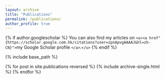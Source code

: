```yaml
---
layout: archive
title: "Publications"
permalink: /publications/
author_profile: true
---
```

{% if author.googlescholar %}
  You can also find my articles on `<u><a href"{https://scholar.google.com.hk/citations?user=zpnApvgAAAAJ&hl=zh-CN}">`my Google Scholar profile `</a>`.`</u>`
{% endif %}

{% include base_path %}

{% for post in site.publications reversed %}
  {% include archive-single.html %}
{% endfor %}
